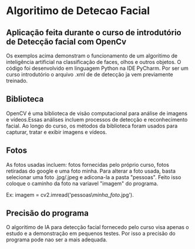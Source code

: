 # Algoritimo de Detecao Facial

## Aplicação feita durante o curso de introdutório de Detecção facial com OpenCv

  Os exemplos acima demonstram o funcionamento de um algoritimo de inteligência artificial na classificação de faces, olhos e outros objetos. O código foi desenvolvido em linguagem Python na IDE PyCharm.
  Por ser um curso introdutório o arquivo .xml de de detecção ja vem previamente treinado.

## Biblioteca

  OpenCV é uma biblioteca de visão computacional para análise de imagens e vídeos.Essas análises incluem processos de detecção e reconhecimento facial. Ao longo do curso, os métodos da biblioteca foram usados para capturar, tratar e exibir imagens e vídeos.
  
## Fotos

  As fotos usadas incluem: fotos fornecidas pelo próprio curso, fotos retiradas do google e uma foto minha. Para alterar a foto usada, basta selecionar uma foto .jpg/.jpeg e adicona-la a pasta "pessoas". Feito isso coloque o caminho da foto na variavel "imagem" do programa. 

  Ex: imagem = cv2.imread('pessoas\\*minha_foto*.jpg').

## Precisão do programa
  O algoritimo de IA para detecção facial fornecedo pelo curso visa apenas o estudo e a demonstração em pequenos testes. Por isso a precisão do programa pode nao ser a 
mais adequada.

